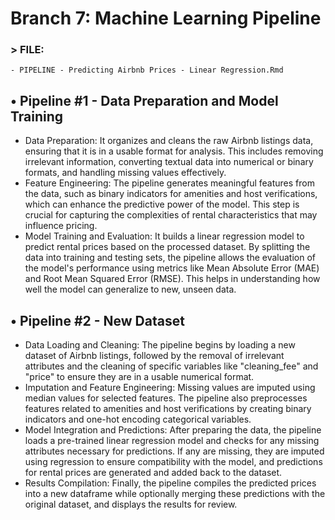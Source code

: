 # Branch 7: Machine Learning Pipeline

### > FILE: 
    - PIPELINE - Predicting Airbnb Prices - Linear Regression.Rmd

## •	Pipeline #1 - Data Preparation and Model Training
- Data Preparation: It organizes and cleans the raw Airbnb listings data, ensuring that it is in a usable format for analysis. This includes removing irrelevant information, converting textual data into numerical or binary formats, and handling missing values effectively.
- Feature Engineering: The pipeline generates meaningful features from the data, such as binary indicators for amenities and host verifications, which can enhance the predictive power of the model. This step is crucial for capturing the complexities of rental characteristics that may influence pricing.
- Model Training and Evaluation: It builds a linear regression model to predict rental prices based on the processed dataset. By splitting the data into training and testing sets, the pipeline allows the evaluation of the model's performance using metrics like Mean Absolute Error (MAE) and Root Mean Squared Error (RMSE). This helps in understanding how well the model can generalize to new, unseen data.


## •	Pipeline #2 - New Dataset
- Data Loading and Cleaning: The pipeline begins by loading a new dataset of Airbnb listings, followed by the removal of irrelevant attributes and the cleaning of specific variables like "cleaning_fee" and "price" to ensure they are in a usable numerical format.
- Imputation and Feature Engineering: Missing values are imputed using median values for selected features. The pipeline also preprocesses features related to amenities and host verifications by creating binary indicators and one-hot encoding categorical variables.
- Model Integration and Predictions: After preparing the data, the pipeline loads a pre-trained linear regression model and checks for any missing attributes necessary for predictions. If any are missing, they are imputed using regression to ensure compatibility with the model, and predictions for rental prices are generated and added back to the dataset.
- Results Compilation: Finally, the pipeline compiles the predicted prices into a new dataframe while optionally merging these predictions with the original dataset, and displays the results for review.
